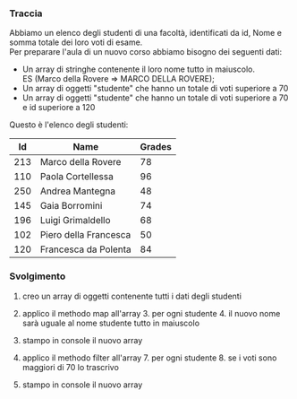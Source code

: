 ### Traccia

Abbiamo un elenco degli studenti di una facoltà, identificati da id, Nome e somma totale dei loro voti di esame.  
Per preparare l'aula di un nuovo corso abbiamo bisogno dei seguenti dati:  
- Un array di stringhe contenente il loro nome tutto in maiuscolo.   
ES (Marco della Rovere => MARCO DELLA ROVERE);
- Un array di oggetti "studente" che hanno un totale di voti superiore a 70  
- Un array di oggetti "studente" che hanno un totale di voti superiore a 70 e id superiore a 120  

Questo è l'elenco degli studenti:  

| Id  | Name                  | Grades |
| --- | --------------------- | ------ |
| 213 | Marco della Rovere    | 78     |
| 110 | Paola Cortellessa     | 96     |
| 250 | Andrea Mantegna       | 48     |
| 145 | Gaia Borromini        | 74     |
| 196 | Luigi Grimaldello     | 68     |
| 102 | Piero della Francesca | 50     |
| 120 | Francesca da Polenta  | 84     |

### Svolgimento

1. creo un array di oggetti contenente tutti i dati degli studenti

2. applico il methodo map all'array 
    3. per ogni studente
    4. il nuovo nome sarà uguale al nome studente tutto in maiuscolo
5. stampo in console il nuovo array

6. applico il methodo filter all'array 
    7. per ogni studente
    8. se i voti sono maggiori di 70 lo trascrivo
9. stampo in console il nuovo array

